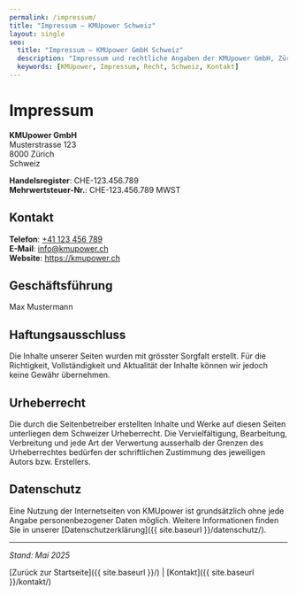 ```yaml
---
permalink: /impressum/
title: "Impressum – KMUpower Schweiz"
layout: single
seo:
  title: "Impressum – KMUpower GmbH Schweiz"
  description: "Impressum und rechtliche Angaben der KMUpower GmbH, Zürich."
  keywords: [KMUpower, Impressum, Recht, Schweiz, Kontakt]
---
```


# Impressum

<script type="application/ld+json">
{
  "@context": "https://schema.org",
  "@type": "Organization",
  "name": "KMUpower GmbH",
  "url": "https://kmupower.ch{{ site.baseurl }}/impressum/",
  "logo": "{{ site.baseurl }}/assets/images/logo.png",
  "address": {
    "@type": "PostalAddress",
    "streetAddress": "Musterstrasse 123",
    "addressLocality": "Zürich",
    "postalCode": "8000",
    "addressCountry": "CH"
  },
  "contactPoint": {
    "@type": "ContactPoint",
    "telephone": "+41 123 456 789",
    "contactType": "customer service",
    "email": "info@kmupower.ch"
  }
}
</script>

**KMUpower GmbH**  
Musterstrasse 123  
8000 Zürich  
Schweiz

**Handelsregister**: CHE-123.456.789  
**Mehrwertsteuer-Nr.**: CHE-123.456.789 MWST

## Kontakt
**Telefon**: <a href="tel:+41123456789">+41 123 456 789</a>  
**E-Mail**: <a href="mailto:info@kmupower.ch">info@kmupower.ch</a>  
**Website**: <a href="https://kmupower.ch">https://kmupower.ch</a>

## Geschäftsführung
Max Mustermann

## Haftungsausschluss
Die Inhalte unserer Seiten wurden mit grösster Sorgfalt erstellt. Für die Richtigkeit, Vollständigkeit und Aktualität der Inhalte können wir jedoch keine Gewähr übernehmen.

## Urheberrecht
Die durch die Seitenbetreiber erstellten Inhalte und Werke auf diesen Seiten unterliegen dem Schweizer Urheberrecht. Die Vervielfältigung, Bearbeitung, Verbreitung und jede Art der Verwertung ausserhalb der Grenzen des Urheberrechtes bedürfen der schriftlichen Zustimmung des jeweiligen Autors bzw. Erstellers.

## Datenschutz
Eine Nutzung der Internetseiten von KMUpower ist grundsätzlich ohne jede Angabe personenbezogener Daten möglich. Weitere Informationen finden Sie in unserer [Datenschutzerklärung]({{ site.baseurl }}/datenschutz/).

---
*Stand: Mai 2025*

[Zurück zur Startseite]({{ site.baseurl }}/) | [Kontakt]({{ site.baseurl }}/kontakt/)
